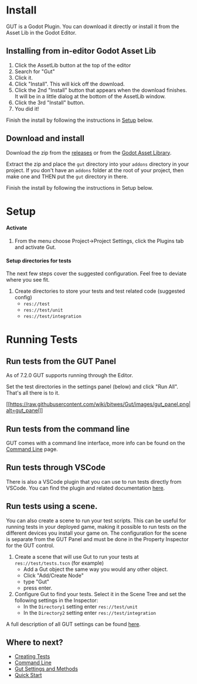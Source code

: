 # Install
GUT is a Godot Plugin.  You can download it directly or install it from the Asset Lib in the Godot Editor.

## Installing from in-editor Godot Asset Lib
1.  Click the AssetLib button at the top of the editor
1.  Search for "Gut"
1.  Click it.
1.  Click "Install".  This will kick off the download.
1.  Click the 2nd "Install" button that appears when the download finishes.  It will be in a little dialog at the bottom of the AssetLib window.
1.  Click the 3rd "Install" button.
1.  You did it!

Finish the install by following the instructions in [Setup](#setup) below.

## Download and install
Download the zip from the [releases](https://github.com/bitwes/gut/releases) or from the [Godot Asset Library](https://godotengine.org/asset-library/asset/54).

Extract the zip and place the `gut` directory into your `addons` directory in your project.  If you don't have an `addons` folder at the root of your project, then make one and THEN put the `gut` directory in there.

Finish the install by following the instructions in Setup below.

# <a name="setup">Setup
#### Activate
1.  From the menu choose Project->Project Settings, click the Plugins tab and activate Gut.

#### Setup directories for tests
The next few steps cover the suggested configuration.  Feel free to deviate where you see fit.

1.  Create directories to store your tests and test related code (suggested config)
	* `res://test`
	* `res://test/unit`
	* `res://test/integration`

# Running Tests
## Run tests from the GUT Panel
As of 7.2.0 GUT supports running through the Editor.

Set the test directories in the settings panel (below) and click "Run All".  That's all there is to it.

[[https://raw.githubusercontent.com/wiki/bitwes/Gut/images/gut_panel.png|alt=gut_panel]]


## Run tests from the command line
GUT comes with a command line interface, more info can be found on the [Command Line](Command-Line) page.


## Run tests through VSCode
There is also a VSCode plugin that you can use to run tests directly from VSCode.  You can find the plugin and related documentation [here](https://github.com/bitwes/gut-extension).


## Run tests using a scene.
You can also create a scene to run your test scripts.  This can be useful for running tests in your deployed game, making it possible to run tests on the different devices you install your game on.  The configuration for the scene is separate from the GUT Panel and must be done in the Property Inspector for the GUT control.

1.  Create a scene that will use Gut to run your tests at `res://test/tests.tscn` (for example)
	* Add a Gut object the same way you would any other object.
	* Click "Add/Create Node"
	* type "Gut"
	* press enter.
1.  Configure Gut to find your tests.  Select it in the Scene Tree and set the following settings in the Inspector:
	* In the `Directory1` setting enter `res://test/unit`
	* In the `Directory2` setting enter `res://test/integration`

A full description of all GUT settings can be found [here](Gut-Settings-And-Methods).


## Where to next?
* [Creating Tests](Creating-Tests)<br/>
* [Command Line](Command-Line)
* [Gut Settings and Methods](Gut-Settings-And-Methods)
* [Quick Start](Quick-Start)

